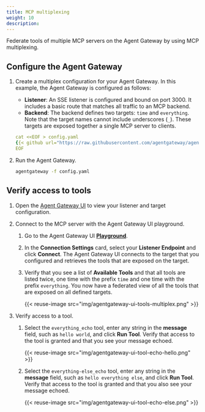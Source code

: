 ```yaml
---
title: MCP multiplexing
weight: 10
description:
---
```


Federate tools of multiple MCP servers on the Agent Gateway by using MCP multiplexing.

## Configure the Agent Gateway

1. Create a multiplex configuration for your Agent Gateway. In this example, the Agent Gateway is configured as follows: 
   * **Listener**: An SSE listener is configured and bound on port 3000. It includes a basic route that matches all traffic to an MCP backend.
   * **Backend**: The backend defines two targets: `time` and `everything`. Note that the target names cannot include underscores (`_`). These targets are exposed together a single MCP server to clients.

   ```yaml
   cat <<EOF > config.yaml
   {{< github url="https://raw.githubusercontent.com/agentgateway/agentgateway/refs/heads/main/examples/multiplex/config.yaml" >}}
   EOF
   ```
   
2. Run the Agent Gateway. 
   ```sh
   agentgateway -f config.yaml
   ```
   
## Verify access to tools

1. Open the [Agent Gateway UI](http://localhost:19000/ui/) to view your listener and target configuration.

2. Connect to the MCP server with the Agent Gateway UI playground. 
   1. Go to the Agent Gateway UI [**Playground**](http://localhost:19000/ui/playground/).
   2. In the **Connection Settings** card, select your **Listener Endpoint** and click **Connect**. The Agent Gateway UI connects to the target that you configured and retrieves the tools that are exposed on the target. 
   3. Verify that you see a list of **Available Tools** and that all tools are listed twice, one time with the prefix `time` and one time with the prefix `everything`. You now have a federated view of all the tools that are exposed on all defined targets.
   
      {{< reuse-image src="img/agentgateway-ui-tools-multiplex.png" >}}

3. Verify access to a tool. 
   1. Select the `everything_echo` tool, enter any string in the **message** field, such as `hello world`, and click **Run Tool**. Verify that access to the tool is granted and that you see your message echoed. 
   
      {{< reuse-image src="img/agentgateway-ui-tool-echo-hello.png" >}}
   
   2. Select the `everything-else_echo` tool, enter any string in the **message** field, such as `hello everything else`, and click **Run Tool**. Verify that access to the tool is granted and that you also see your message echoed. 
   
      {{< reuse-image src="img/agentgateway-ui-tool-echo-else.png" >}}